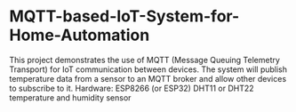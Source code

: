# MQTT-based-IoT-System-for-Home-Automation
This project demonstrates the use of MQTT (Message Queuing Telemetry Transport) for IoT communication between devices. The system will publish temperature data from a sensor to an MQTT broker and allow other devices to subscribe to it.  Hardware:      ESP8266 (or ESP32)     DHT11 or DHT22 temperature and humidity sensor
